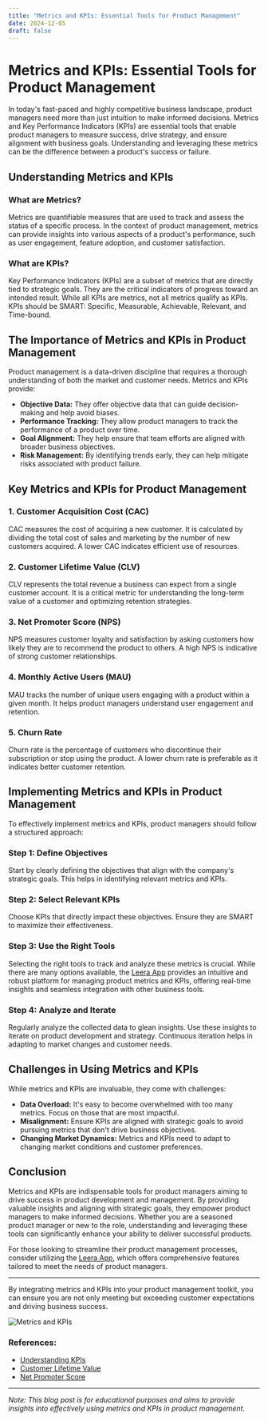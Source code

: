 ```yaml
---
title: "Metrics and KPIs: Essential Tools for Product Management"
date: 2024-12-05
draft: false
---
```

# Metrics and KPIs: Essential Tools for Product Management

In today's fast-paced and highly competitive business landscape, product managers need more than just intuition to make informed decisions. Metrics and Key Performance Indicators (KPIs) are essential tools that enable product managers to measure success, drive strategy, and ensure alignment with business goals. Understanding and leveraging these metrics can be the difference between a product's success or failure.

## Understanding Metrics and KPIs

### What are Metrics?

Metrics are quantifiable measures that are used to track and assess the status of a specific process. In the context of product management, metrics can provide insights into various aspects of a product's performance, such as user engagement, feature adoption, and customer satisfaction.

### What are KPIs?

Key Performance Indicators (KPIs) are a subset of metrics that are directly tied to strategic goals. They are the critical indicators of progress toward an intended result. While all KPIs are metrics, not all metrics qualify as KPIs. KPIs should be SMART: Specific, Measurable, Achievable, Relevant, and Time-bound.

## The Importance of Metrics and KPIs in Product Management

Product management is a data-driven discipline that requires a thorough understanding of both the market and customer needs. Metrics and KPIs provide:

- **Objective Data:** They offer objective data that can guide decision-making and help avoid biases.
- **Performance Tracking:** They allow product managers to track the performance of a product over time.
- **Goal Alignment:** They help ensure that team efforts are aligned with broader business objectives.
- **Risk Management:** By identifying trends early, they can help mitigate risks associated with product failure.

## Key Metrics and KPIs for Product Management

### 1. Customer Acquisition Cost (CAC)

CAC measures the cost of acquiring a new customer. It is calculated by dividing the total cost of sales and marketing by the number of new customers acquired. A lower CAC indicates efficient use of resources.

### 2. Customer Lifetime Value (CLV)

CLV represents the total revenue a business can expect from a single customer account. It is a critical metric for understanding the long-term value of a customer and optimizing retention strategies.

### 3. Net Promoter Score (NPS)

NPS measures customer loyalty and satisfaction by asking customers how likely they are to recommend the product to others. A high NPS is indicative of strong customer relationships.

### 4. Monthly Active Users (MAU)

MAU tracks the number of unique users engaging with a product within a given month. It helps product managers understand user engagement and retention.

### 5. Churn Rate

Churn rate is the percentage of customers who discontinue their subscription or stop using the product. A lower churn rate is preferable as it indicates better customer retention.

## Implementing Metrics and KPIs in Product Management

To effectively implement metrics and KPIs, product managers should follow a structured approach:

### Step 1: Define Objectives

Start by clearly defining the objectives that align with the company's strategic goals. This helps in identifying relevant metrics and KPIs.

### Step 2: Select Relevant KPIs

Choose KPIs that directly impact these objectives. Ensure they are SMART to maximize their effectiveness.

### Step 3: Use the Right Tools

Selecting the right tools to track and analyze these metrics is crucial. While there are many options available, the [Leera App](https://leera.app) provides an intuitive and robust platform for managing product metrics and KPIs, offering real-time insights and seamless integration with other business tools.

### Step 4: Analyze and Iterate

Regularly analyze the collected data to glean insights. Use these insights to iterate on product development and strategy. Continuous iteration helps in adapting to market changes and customer needs.

## Challenges in Using Metrics and KPIs

While metrics and KPIs are invaluable, they come with challenges:

- **Data Overload:** It's easy to become overwhelmed with too many metrics. Focus on those that are most impactful.
- **Misalignment:** Ensure KPIs are aligned with strategic goals to avoid pursuing metrics that don't drive business objectives.
- **Changing Market Dynamics:** Metrics and KPIs need to adapt to changing market conditions and customer preferences.

## Conclusion

Metrics and KPIs are indispensable tools for product managers aiming to drive success in product development and management. By providing valuable insights and aligning with strategic goals, they empower product managers to make informed decisions. Whether you are a seasoned product manager or new to the role, understanding and leveraging these tools can significantly enhance your ability to deliver successful products.

For those looking to streamline their product management processes, consider utilizing the [Leera App](https://leera.app), which offers comprehensive features tailored to meet the needs of product managers.

---

By integrating metrics and KPIs into your product management toolkit, you can ensure you are not only meeting but exceeding customer expectations and driving business success.

![Metrics and KPIs](https://via.placeholder.com/800x400)

### References:

- [Understanding KPIs](https://www.investopedia.com/terms/k/kpi.asp)
- [Customer Lifetime Value](https://www.forbes.com/sites/forbestechcouncil/2020/01/13/how-to-calculate-customer-lifetime-value/)
- [Net Promoter Score](https://hbr.org/2003/12/the-one-number-you-need-to-grow)

---

*Note: This blog post is for educational purposes and aims to provide insights into effectively using metrics and KPIs in product management.*
